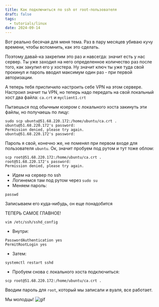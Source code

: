 ```yaml
---
title: Как подключиться по ssh от root-пользователя
draft: false
tags:
  - tutorials/linux
date: 2024-09-14
---
```

Вот реально бесячая для меня тема. Раз в пару месяцев убиваю кучу времени, чтобы вспомнить, как это сделать.

Поэтому давай-ка закрепим это раз и навсегда: значит есть у нас сервер. Ты уже заходил на него определенное количество раз после того, как закупил его у хостера. Ну значит ключ ты уже туда свой прокинул и пароль вводил максимум один раз - при первой авторизации.

А теперь тебя приспичило настроить себе VPN на этом сервере. Настроил значит ты VPN, но теперь надо передать на свой локальный хост два файла: `ca.crt` и `myclient1.crt`

Пытаешься под обычным юзером с локального хоста закинуть эти файлы, но получаешь по лицу:
```
sudo scp ubuntu@51.68.220.172:/home/ubuntu/ca.crt .
ubuntu@51.68.220.172's password: 
Permission denied, please try again.
ubuntu@51.68.220.172's password:
```

Пароль я свой, конечно же, не поменял при первом входе для пользователя `ubuntu`. Ок, значит пробуем под рутом и тут тоже облом:
```
scp root@51.68.220.172:/home/ubuntu/ca.crt .  
root@51.68.220.172's password: 
Permission denied, please try again.
```

- Идем на сервер по ssh
- Логинемся там под рутом через `sudo su`
- Меняем пароль:
```
passwd
```
Записываем его куда-нибудь, он еще понадобится

ТЕПЕРЬ САМОЕ ГЛАВНОЕ!
```
vim /etc/ssh/sshd_config
```
- Внутри:
```
PasswordAuthentication yes
PermitRootLogin yes
```
- Затем:
```
systemctl restart sshd
```

- Пробуем снова с локального хоста подключиться:
```
scp root@51.68.220.172:/home/ubuntu/ca.crt .
```
Вводим пароль для `root`, который мы записали и вуаля, все работает.

Мы молодцы!
![gif](https://media1.giphy.com/media/NfzERYyiWcXU4/giphy.gif?cid=16a6abc24gn30nj69vjp5d4jgurfhjp84a78d587299lk50i&ep=v1_gifs_search&rid=giphy.gif&ct=g)

